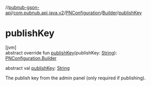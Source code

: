 //[pubnub-gson-api](../../../../index.md)/[com.pubnub.api.java.v2](../../index.md)/[PNConfiguration](../index.md)/[Builder](index.md)/[publishKey](publish-key.md)

# publishKey

[jvm]\
abstract override fun [publishKey](publish-key.md)(publishKey: [String](https://kotlinlang.org/api/core/kotlin-stdlib/kotlin/-string/index.html)): [PNConfiguration.Builder](index.md)

abstract val [publishKey](publish-key.md): [String](https://kotlinlang.org/api/core/kotlin-stdlib/kotlin/-string/index.html)

The publish key from the admin panel (only required if publishing).
